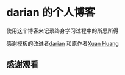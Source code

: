 # darian 的个人博客

​使用这个博客来记录终身学习过程中的所思所得

感谢模板的改进者[darian](https://darian1996.github.io/)
和原作者[Xuan Huang](https://huangxuan.me/)


## 感谢观看
